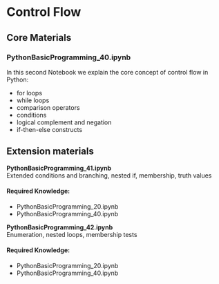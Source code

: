 # Control Flow

## Core Materials
### PythonBasicProgramming_40.ipynb
In this second Notebook we explain the core concept of control flow in Python:

* for loops
* while loops
* comparison operators
* conditions
* logical complement and negation
* if-then-else constructs

## Extension materials
**PythonBasicProgramming_41.ipynb**   
Extended conditions and branching, nested if, membership, truth values

#### Required Knowledge:   
* PythonBasicProgramming_20.ipynb   
* PythonBasicProgramming_40.ipynb   

**PythonBasicProgramming_42.ipynb**   
Enumeration, nested loops, membership tests

#### Required Knowledge:   
* PythonBasicProgramming_20.ipynb   
* PythonBasicProgramming_40.ipynb   
